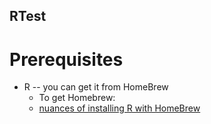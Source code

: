 ## RTest

# Prerequisites

* R -- you can get it from HomeBrew
  * To get Homebrew: 
  * [nuances of installing R with HomeBrew](http://stackoverflow.com/questions/20457290/installing-r-with-homebrew)
